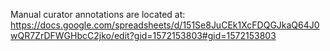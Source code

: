 Manual curator annotations are located at: https://docs.google.com/spreadsheets/d/151Se8JuCEk1XcFDQGJkaQ64J0wQR7ZrDFWGHbcC2jko/edit?gid=1572153803#gid=1572153803